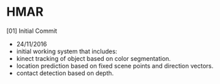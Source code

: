 # HMAR

[01] Initial Commit
- 24/11/2016
- initial working system that includes:
 - kinect tracking of object based on color segmentation.
 - location prediction based on fixed scene points and direction vectors.
 - contact detection based on depth.

